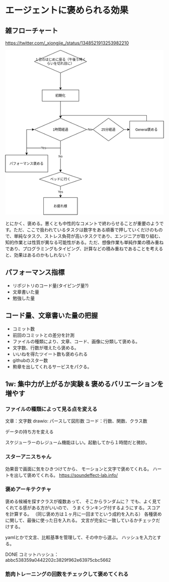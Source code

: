 # エージェントに褒められる効果
## 雑フローチャート
https://twitter.com/_xiongjie_/status/1348521913253982210

![](praising_agent/agent_design.png)

とにかく、褒める。悪くとも中性的なコメントで終わらせることが重要のようです。ただ、ここで扱われているタスクは数字をある順番で押していくだけのもので、単純なタスク、ストレス負荷が高いタスクであり、エンジニアが取り組む、知的作業とは性質が異なる可能性がある。ただ、想像作業も単純作業の積み重ねであり、プログラミングもタイピング、計算などの積み重ねであることを考えると、効果はあるのかもしれない？

## パフォーマンス指標
* リポジトリのコード量(タイピング量?)
* 文章書いた量
* 勉強した量

## コード量、文章書いた量の把握
* コミット数
* 前回のコミットとの差分を計測
* ファイルの種類により、文章、コード、画像に分類して褒める。
* 文字数、行数が増えたら褒める。
* いいねを得たツイート数も褒められる
* githubのスター数
* 勲章を出してくれるサービスをパクる。

## 1w: 集中力が上がるか実験 & 褒めるバリエーションを増やす
### ファイルの種類によって見る点を変える
文章：文字数
drawio: パースして図形数
コード：行数、関数、クラス数

データの持ち方を変える

スケジューラーのレジューム機能ほしい。起動してから１時間だと微妙。

### スターアニスちゃん
効果音で画面に気をひきつけてから、
モーションと文字で褒めてくれる。
ハートを出して褒めてくれる。
https://soundeffect-lab.info/

### 褒めアーキテクチャ
褒める候補を探すクラスが複数あって、
そこからランダムに？
でも、よく見てくれてる感がある方がいいので、
うまくランキング付するようにする。スコアを計算する。
（同じ褒め方は１ヶ月に一回までという成約を入れる）
各種褒めに関して、最後に使った日を入れる。
文言が完全に一致しているかチェックだけする。

yamlとかで文言、比較基準を管理して、その中から選ぶ。
ハッシュを入力とする。

DONE
コミットハッシュ：abbc538359a0442202c3829f962e63975cbc5662

### 筋肉トレーニングの回数をチェックして褒めてくれる
